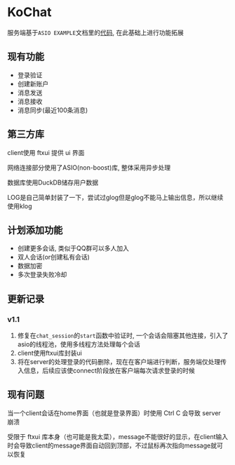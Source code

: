 # KoChat
服务端基于`ASIO EXAMPLE`文档里的[代码](https://think-async.com/Asio/asio-1.30.2/src/examples/cpp20/coroutines/chat_server.cpp), 在此基础上进行功能拓展
## 现有功能
- 登录验证
- 创建新账户
- 消息发送
- 消息接收
- 消息同步(最近100条消息)

## 第三方库
client使用 ftxui 提供 ui 界面

网络连接部分使用了ASIO(non-boost)库, 整体采用异步处理

数据库使用DuckDB储存用户数据

LOG是自己简单封装了一下，尝试过glog但是glog不能马上输出信息，所以继续使用klog
## 计划添加功能
- 创建更多会话, 类似于QQ群可以多人加入
- 双人会话(or创建私有会话)
- 数据加密
- 多次登录失败冷却

## 更新记录
### v1.1
1. 修复在`chat_session`的`start`函数中验证时, 一个会话会阻塞其他连接，引入了asio的线程池，使用多线程方法处理每个会话
2. client使用ftxui库封装ui
3. 将在server的处理登录的代码删除，现在在客户端进行判断，服务端仅处理传入信息，后续应该使connect阶段放在客户端每次请求登录的时候

## 现有问题
当一个client会话在home界面（也就是登录界面）时使用 Ctrl C 会导致 server 崩溃

受限于 ftxui 库本身（也可能是我太菜），message不能很好的显示，在client输入时会导致client的message界面自动回到顶部，不过鼠标再次指向message就可以恢复
